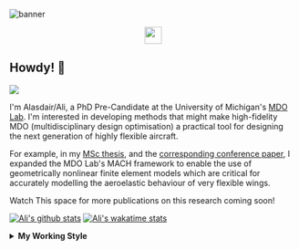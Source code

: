 <!--
# Welcome to Ali's github profile


-->

![banner](https://raw.githubusercontent.com/A-Gray-94/A-Gray-94/main/Images/GitHubProfileBanner.png)
<p align='center'>
<a href="https://www.linkedin.com/in/alasdaircgray/"><img height="30" src="https://github.com/WaylonWalker/WaylonWalker/blob/main/icon/linkedin.png?raw=true"></a>
</p>

## Howdy! 👋

![](https://komarev.com/ghpvc/?username=A-Gray-94&color=blue)

I'm Alasdair/Ali, a PhD Pre-Candidate at the University of Michigan's [MDO Lab](http://mdolab.engin.umich.edu).
I'm interested in developing methods that might make high-fidelity MDO (multidisciplinary design optimisation) a practical tool for designing the next generation of highly flexible aircraft.

For example, in my [MSc thesis](http://resolver.tudelft.nl/uuid:1a6b5001-d213-40d9-bc2c-5e831eda527d), and the [corresponding conference paper](https://www.researchgate.net/publication/348242101_Geometrically_Nonlinear_High-fidelity_Aerostructural_Optimization_for_Highly_Flexible_Wings), I expanded the MDO Lab's MACH framework to enable the use of geometrically nonlinear finite element models which are critical for accurately modelling the aeroelastic behaviour of very flexible wings.

Watch This space for more publications on this research coming soon!

<!--
**A-Gray-94/A-Gray-94** is a ✨ _special_ ✨ repository because its `README.md` (this file) appears on your GitHub profile.

Here are some ideas to get you started:

- 🔭 I’m currently working on ...
- 🌱 I’m currently learning ...
- 👯 I’m looking to collaborate on ...
- 🤔 I’m looking for help with ...
- 💬 Ask me about ...
- 📫 How to reach me: ...
- 😄 Pronouns: ...
- ⚡ Fun fact: ...
-->


[![Ali's github stats](https://github-readme-stats.vercel.app/api?username=A-Gray-94)](https://github.com/anuraghazra/github-readme-stats)
[![Ali's wakatime stats](https://github-readme-stats.vercel.app/api/wakatime?username=ACGray)](https://github.com/anuraghazra/github-readme-stats)


<details>
  <summary>
    <strong>My Working Style</strong>
  </summary>
  
  <!--START_SECTION:waka-->
![Lines of code](https://img.shields.io/badge/From%20Hello%20World%20I%27ve%20Written-4.3%20million%20lines%20of%20code-blue)

**I'm an Early 🐤** 

```text
🌞 Morning    49 commits     ███░░░░░░░░░░░░░░░░░░░░░░   14.5% 
🌆 Daytime    127 commits    █████████░░░░░░░░░░░░░░░░   37.57% 
🌃 Evening    137 commits    ██████████░░░░░░░░░░░░░░░   40.53% 
🌙 Night      25 commits     █░░░░░░░░░░░░░░░░░░░░░░░░   7.4%

```
📅 **I'm Most Productive on Thursday** 

```text
Monday       49 commits     ███░░░░░░░░░░░░░░░░░░░░░░   14.5% 
Tuesday      44 commits     ███░░░░░░░░░░░░░░░░░░░░░░   13.02% 
Wednesday    51 commits     ███░░░░░░░░░░░░░░░░░░░░░░   15.09% 
Thursday     80 commits     ██████░░░░░░░░░░░░░░░░░░░   23.67% 
Friday       80 commits     ██████░░░░░░░░░░░░░░░░░░░   23.67% 
Saturday     12 commits     █░░░░░░░░░░░░░░░░░░░░░░░░   3.55% 
Sunday       22 commits     █░░░░░░░░░░░░░░░░░░░░░░░░   6.51%

```


📊 **This Week I Spent My Time On** 

```text
💬 Programming Languages: 
Python                   27 hrs 19 mins      ███████████████████░░░░░░   75.79% 
Other                    4 hrs 51 mins       ███░░░░░░░░░░░░░░░░░░░░░░   13.46% 
Bash                     1 hr 43 mins        █░░░░░░░░░░░░░░░░░░░░░░░░   4.79% 
C++                      46 mins             ░░░░░░░░░░░░░░░░░░░░░░░░░   2.13% 
C                        36 mins             ░░░░░░░░░░░░░░░░░░░░░░░░░   1.67%

🔥 Editors: 
VS Code                  36 hrs 3 mins       █████████████████████████   100.0%

🐱‍💻 Projects: 
umnast_mach              14 hrs 21 mins      ██████████░░░░░░░░░░░░░░░   39.84% 
OpenAeroStruct           6 hrs 13 mins       ████░░░░░░░░░░░░░░░░░░░░░   17.25% 
niceplots                4 hrs 50 mins       ███░░░░░░░░░░░░░░░░░░░░░░   13.45% 
pytacs                   3 hrs 24 mins       ██░░░░░░░░░░░░░░░░░░░░░░░   9.43% 
OpenMDAO_NAST            1 hr 49 mins        █░░░░░░░░░░░░░░░░░░░░░░░░   5.05%

💻 Operating System: 
Linux                    36 hrs 3 mins       █████████████████████████   100.0%

```

**I Mostly Code in Python** 

```text
Python                   10 repos            ████████████░░░░░░░░░░░░░   47.62% 
HTML                     3 repos             ███░░░░░░░░░░░░░░░░░░░░░░   14.29% 
TeX                      3 repos             ███░░░░░░░░░░░░░░░░░░░░░░   14.29% 
C++                      1 repo              █░░░░░░░░░░░░░░░░░░░░░░░░   4.76% 
MATLAB                   1 repo              █░░░░░░░░░░░░░░░░░░░░░░░░   4.76%

```


**Timeline**

![Chart not found](https://raw.githubusercontent.com/A-Gray-94/A-Gray-94/main/charts/bar_graph.png) 


 Last Updated on 03/10/2021
<!--END_SECTION:waka-->
</details>
